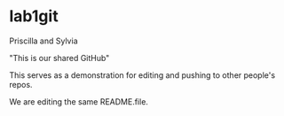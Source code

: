 lab1git
=======

Priscilla and Sylvia

"This is our shared GitHub"

This serves as a demonstration for editing and pushing to other people's repos.

We are editing the same README.file.


